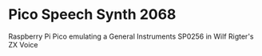 # Pico Speech Synth 2068
 Raspberry Pi Pico emulating a General Instruments SP0256 in Wilf Rigter's ZX Voice
